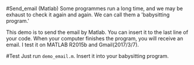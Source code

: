 #Send_email (Matlab)
Some programmes run a long time, and we may be exhaust to check it again and again. We can call them a 'babysitting program.' 

This demo is to send the email by Matlab. You can insert it to the last line of your code.
When your computer finishes the program, you will receive an email.
I test it on MATLAB R2015b and Gmail(2017/3/7).

#Test
Just run `demo_email.m`.
Insert it into your babysitting program.
